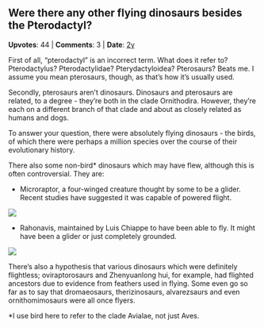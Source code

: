 ## Were there any other flying dinosaurs besides the Pterodactyl?
    
**Upvotes**: 44 | **Comments**: 3 | **Date**: [2y](https://www.quora.com/Were-there-any-other-flying-dinosaurs-besides-the-Pterodactyl/answer/Gary-Meaney)

First of all, “pterodactyl” is an incorrect term. What does it refer to? Pterodactylus? Pterodactylidae? Pterydactyloidea? Pterosaurs? Beats me. I assume you mean pterosaurs, though, as that’s how it’s usually used.

Secondly, pterosaurs aren’t dinosaurs. Dinosaurs and pterosaurs are related, to a degree - they’re both in the clade Ornithodira. However, they’re each on a different branch of that clade and about as closely related as humans and dogs.

To answer your question, there were absolutely flying dinosaurs - the birds, of which there were perhaps a million species over the course of their evolutionary history.

There also some non-bird\* dinosaurs which may have flew, although this is often controversial. They are:

*   Microraptor, a four-winged creature thought by some to be a glider. Recent studies have suggested it was capable of powered flight.

![](https://qph.fs.quoracdn.net/main-qimg-c51157509fc3f2b39b43d93d50b954b6-lq)

*   Rahonavis, maintained by Luis Chiappe to have been able to fly. It might have been a glider or just completely grounded.

![](https://qph.fs.quoracdn.net/main-qimg-cfff4a5254568e05729faea73512bbe4-lq)

There’s also a hypothesis that various dinosaurs which were definitely flightless; oviraptorosaurs and Zhenyuanlong hui, for example, had flighted ancestors due to evidence from feathers used in flying. Some even go so far as to say that dromaeosaurs, therizinosaurs, alvarezsaurs and even ornithomimosaurs were all once flyers.

\*I use bird here to refer to the clade Avialae, not just Aves.

